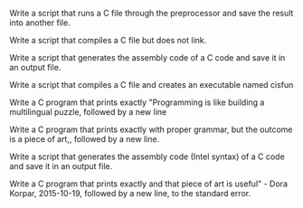 Write a script that runs a C file through the preprocessor and save the result into another file.

Write a script that compiles a C file but does not link.

Write a script that generates the assembly code of a C code and save it in an output file.

Write a script that compiles a C file and creates an executable named cisfun

Write a C program that prints exactly "Programming is like building a multilingual puzzle, followed by a new line

Write a C program that prints exactly with proper grammar, but the outcome is a piece of art,, followed by a new line.

Write a script that generates the assembly code (Intel syntax) of a C code and save it in an output file.

Write a C program that prints exactly and that piece of art is useful" - Dora Korpar, 2015-10-19, followed by a new line, to the standard error.
